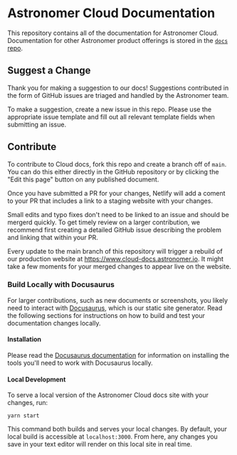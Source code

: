 # Astronomer Cloud Documentation

This repository contains all of the documentation for Astronomer Cloud. Documentation for other Astronomer product offerings is stored in the [`docs` repo](https://github.com/astronomer/docs).

## Suggest a Change 

Thank you for making a suggestion to our docs! Suggestions contributed in the form of GitHub issues are triaged and handled by the Astronomer team. 

To make a suggestion, create a new issue in this repo. Please use the appropriate issue template and fill out all relevant template fields when submitting an issue. 

## Contribute

To contribute to Cloud docs, fork this repo and create a branch off of `main`. You can do this either directly in the GitHub repository or by clicking the "Edit this page" button on any published document.

Once you have submitted a PR for your changes, Netlify will add a coment to your PR that includes a link to a staging website with your changes. 

Small edits and typo fixes don't need to be linked to an issue and should be mergerd quickly. To get timely review on a larger contribution, we recommend first creating a detailed GitHub issue describing the problem and linking that within your PR. 

Every update to the main branch of this repository will trigger a rebuild of our production website at https://www.cloud-docs.astronomer.io. It might take a few moments for your merged changes to appear live on the website. 

### Build Locally with Docusaurus  

For larger contributions, such as new documents or screenshots, you likely need to interact with [Docusaurus](https://docusaurus.io/), which is our static site generator. Read the following sections for instructions on how to build and test your documentation changes locally. 

#### Installation

Please read the [Docusaurus documentation](https://docusaurus.io/docs/installation#requirements) for information on installing the tools you'll need to work with Docusaurus locally. 

#### Local Development

To serve a local version of the Astronomer Cloud docs site with your changes, run:

```console
yarn start
```

This command both builds and serves your local changes. By default, your local build is accessible at `localhost:3000`. From here, any changes you save in your text editor will render on this local site in real time.

